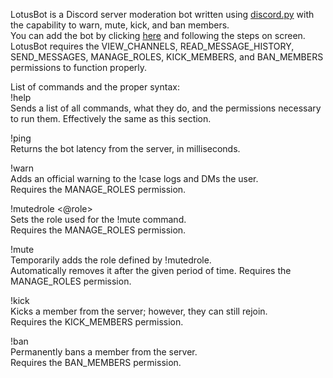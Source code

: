 LotusBot is a Discord server moderation bot written using [discord.py](https://discordpy.readthedocs.io/) with the capability to warn, mute, kick, and ban members.   
You can add the bot by clicking [here](https://discord.com/api/oauth2/authorize?client_id=975511452045680650&permissions=1099780139014&scope=bot) and following the steps on screen.  
LotusBot requires the VIEW_CHANNELS, READ_MESSAGE_HISTORY, SEND_MESSAGES, MANAGE_ROLES, KICK_MEMBERS, and BAN_MEMBERS permissions to function properly. 
  
List of commands and the proper syntax:  
!help   
Sends a list of all commands, what they do, and the permissions necessary to run them. Effectively the same as this section.  

!ping  
Returns the bot latency from the server, in milliseconds.  

!warn <member> <reason>  
Adds an official warning to the !case logs and DMs the user.  
Requires the MANAGE_ROLES permission.  

!mutedrole <@role>  
Sets the role used for the !mute command.  
Requires the MANAGE_ROLES permission.  

!mute <member> <duration> <reason>   
Temporarily adds the role defined by !mutedrole.  
Automatically removes it after the given period of time. Requires the MANAGE_ROLES permission.  

!kick <member> <reason>  
Kicks a member from the server; however, they can still rejoin.  
Requires the KICK_MEMBERS permission.  

!ban <member> <reason>  
Permanently bans a member from the server.  
Requires the BAN_MEMBERS permission.  
